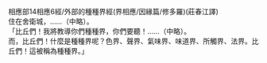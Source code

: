 相應部14相應6經/外部的種種界經(界相應/因緣篇/修多羅)(莊春江譯)  
住在舍衛城，……（中略）。  
「比丘們！我將教導你們種種界，你們要聽！……（中略）。  
而，比丘們！什麼是種種界呢？色界、聲界、氣味界、味道界、所觸界、法界。比丘們！這被稱為種種界。」  
  
  
